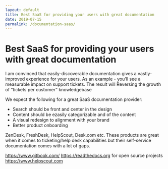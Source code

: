 ```yaml
---
layout: default
title: Best SaaS for providing your users with great documentation
date: 2019-07-15
permalink: /documentation-saas/
---
```



# Best SaaS for providing your users with great documentation


I am convinced that easily-discoverable documentation gives a vastly-improved experience for your users. As an example - you’ll see a measurable impact on support tickets.
The result will Reversing the growth of “tickets per customer”
knowledgebase

We expect the following for a great SaaS documentation provider:
-   Search should be front and center in the design
-   Content should be ezasily categorizable and  of the content
-   A visual redesign to alignment with your brand
-  Better product onboarding

ZenDesk, FreshDesk, HelpScout, Desk.com etc. These products are great when it comes to ticketing/help desk capabilities but their self-service documentation comes with a lot of gaps.


https://www.gitbook.com/
https://readthedocs.org for open source projects
https://www.helpscout.com 
